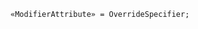 <!-- This file is generated automatically by infrastructure scripts. Please don't edit by hand. -->

```{ .ebnf .slang-ebnf #ModifierAttribute }
«ModifierAttribute» = OverrideSpecifier;
```
